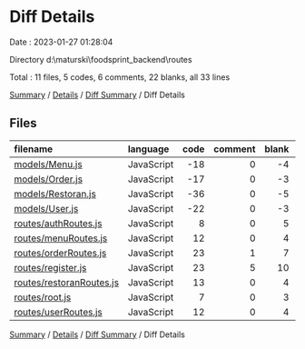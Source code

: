 # Diff Details

Date : 2023-01-27 01:28:04

Directory d:\\maturski\\foodsprint_backend\\routes

Total : 11 files,  5 codes, 6 comments, 22 blanks, all 33 lines

[Summary](results.md) / [Details](details.md) / [Diff Summary](diff.md) / Diff Details

## Files
| filename | language | code | comment | blank | total |
| :--- | :--- | ---: | ---: | ---: | ---: |
| [models/Menu.js](/models/Menu.js) | JavaScript | -18 | 0 | -4 | -22 |
| [models/Order.js](/models/Order.js) | JavaScript | -17 | 0 | -3 | -20 |
| [models/Restoran.js](/models/Restoran.js) | JavaScript | -36 | 0 | -5 | -41 |
| [models/User.js](/models/User.js) | JavaScript | -22 | 0 | -3 | -25 |
| [routes/authRoutes.js](/routes/authRoutes.js) | JavaScript | 8 | 0 | 5 | 13 |
| [routes/menuRoutes.js](/routes/menuRoutes.js) | JavaScript | 12 | 0 | 4 | 16 |
| [routes/orderRoutes.js](/routes/orderRoutes.js) | JavaScript | 23 | 1 | 7 | 31 |
| [routes/register.js](/routes/register.js) | JavaScript | 23 | 5 | 10 | 38 |
| [routes/restoranRoutes.js](/routes/restoranRoutes.js) | JavaScript | 13 | 0 | 4 | 17 |
| [routes/root.js](/routes/root.js) | JavaScript | 7 | 0 | 3 | 10 |
| [routes/userRoutes.js](/routes/userRoutes.js) | JavaScript | 12 | 0 | 4 | 16 |

[Summary](results.md) / [Details](details.md) / [Diff Summary](diff.md) / Diff Details